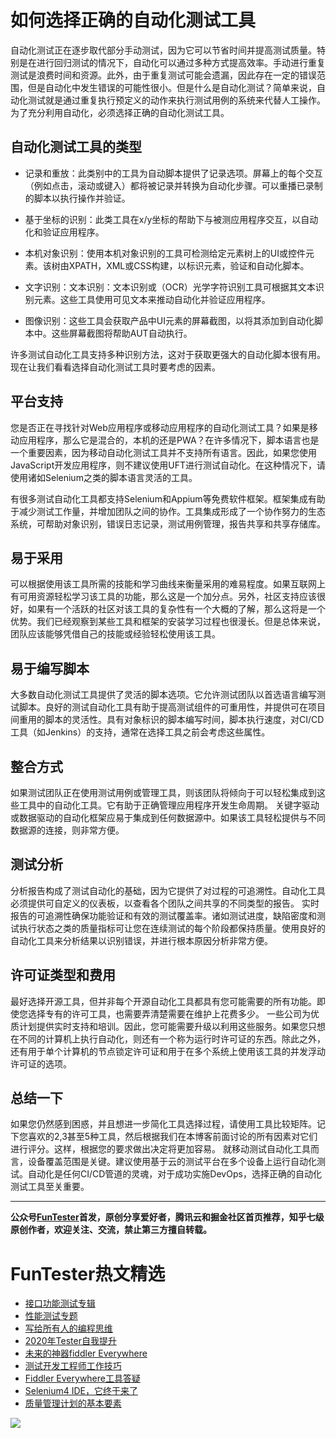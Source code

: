 # 如何选择正确的自动化测试工具



自动化测试正在逐步取代部分手动测试，因为它可以节省时间并提高测试质量。特别是在进行回归测试的情况下，自动化可以通过多种方式提高效率。手动进行重复测试是浪费时间和资源。此外，由于重复测试可能会遗漏，因此存在一定的错误范围，但是自动化中发生错误的可能性很小。但是什么是自动化测试？简单来说，自动化测试就是通过重复执行预定义的动作来执行测试用例的系统来代替人工操作。为了充分利用自动化，必须选择正确的自动化测试工具。

## 自动化测试工具的类型

* 记录和重放：此类别中的工具为自动脚本提供了记录选项。屏幕上的每个交互（例如点击，滚动或键入）都将被记录并转换为自动化步骤。可以重播已录制的脚本以执行操作并验证。

* 基于坐标的识别：此类工具在x/y坐标的帮助下与被测应用程序交互，以自动化和验证应用程序。

* 本机对象识别：使用本机对象识别的工具可检测给定元素树上的UI或控件元素。该树由XPATH，XML或CSS构建，以标识元素，验证和自动化脚本。

* 文字识别：文本识别：文本识别或（OCR）光学字符识别工具可根据其文本识别元素。这些工具使用可见文本来推动自动化并验证应用程序。

* 图像识别：这些工具会获取产品中UI元素的屏幕截图，以将其添加到自动化脚本中。这些屏幕截图将帮助AUT自动执行。

许多测试自动化工具支持多种识别方法，这对于获取更强大的自动化脚本很有用。现在让我们看看选择自动化测试工具时要考虑的因素。

## 平台支持
您是否正在寻找针对Web应用程序或移动应用程序的自动化测试工具？如果是移动应用程序，那么它是混合的，本机的还是PWA？在许多情况下，脚本语言也是一个重要因素，因为移动自动化测试工具并不支持所有语言。因此，如果您使用JavaScript开发应用程序，则不建议使用UFT进行测试自动化。在这种情况下，请使用诸如Selenium之类的脚本语言灵活的工具。

有很多测试自动化工具都支持Selenium和Appium等免费软件框架。框架集成有助于减少测试工作量，并增加团队之间的协作。工具集成形成了一个协作努力的生态系统，可帮助对象识别，错误日志记录，测试用例管理，报告共享和共享存储库。

## 易于采用
可以根据使用该工具所需的技能和学习曲线来衡量采用的难易程度。如果互联网上有可用资源轻松学习该工具的功能，那么这是一个加分点。另外，社区支持应该很好，如果有一个活跃的社区对该工具的复杂性有一个大概的了解，那么这将是一个优势。我们已经观察到某些工具和框架的安装学习过程也很漫长。但是总体来说，团队应该能够凭借自己的技能或经验轻松使用该工具。

## 易于编写脚本
大多数自动化测试工具提供了灵活的脚本选项。它允许测试团队以首选语言编写测试脚本。良好的测试自动化工具有助于提高测试组件的可重用性，并提供可在项目间重用的脚本的灵活性。具有对象标识的脚本编写时间，脚本执行速度，对CI/CD工具（如Jenkins）的支持，通常在选择工具之前会考虑这些属性。

## 整合方式
如果测试团队正在使用测试用例或管理工具，则该团队将倾向于可以轻松集成到这些工具中的自动化工具。它有助于正确管理应用程序开发生命周期。
关键字驱动或数据驱动的自动化框架应易于集成到任何数据源中。如果该工具轻松提供与不同数据源的连接，则非常方便。

## 测试分析
分析报告构成了测试自动化的基础，因为它提供了对过程的可追溯性。自动化工具必须提供可自定义的仪表板，以查看各个团队之间共享的不同类型的报告。
实时报告的可追溯性确保功能验证和有效的测试覆盖率。诸如测试进度，缺陷密度和测试执行状态之类的质量指标可让您在连续测试的每个阶段都保持质量。使用良好的自动化工具来分析结果以识别错误，并进行根本原因分析非常方便。

## 许可证类型和费用
最好选择开源工具，但并非每个开源自动化工具都具有您可能需要的所有功能。即使您选择专有的许可工具，也需要弄清楚需要在维护上花费多少。
一些公司为优质计划提供实时支持和培训。因此，您可能需要升级以利用这些服务。如果您只想在不同的计算机上执行自动化，则还有一个称为运行时许可证的东西。除此之外，还有用于单个计算机的节点锁定许可证和用于在多个系统上使用该工具的并发浮动许可证的选项。


## 总结一下
如果您仍然感到困惑，并且想进一步简化工具选择过程，请使用工具比较矩阵。记下您喜欢的2,3甚至5种工具，然后根据我们在本博客前面讨论的所有因素对它们进行评分。这样，根据您的要求做出决定将更加容易。
就移动测试自动化工具而言，设备覆盖范围是关键。建议使用基于云的测试平台在多个设备上运行自动化测试。自动化是任何CI/CD管道的灵魂，对于成功实施DevOps，选择正确的自动化测试工具至关重要。

----
**公众号[FunTester](https://mp.weixin.qq.com/s/s7ZmCNBYy3j-71JFbtgneg)首发，原创分享爱好者，腾讯云和掘金社区首页推荐，知乎七级原创作者，欢迎关注、交流，禁止第三方擅自转载。**

FunTester热文精选
=

- [接口功能测试专辑](https://mp.weixin.qq.com/mp/appmsgalbum?action=getalbum&album_id=1321895538945638401&__biz=MzU4MTE2NDEyMQ==#wechat_redirect)
- [性能测试专题](https://mp.weixin.qq.com/mp/appmsgalbum?action=getalbum&album_id=1319027448301961218&__biz=MzU4MTE2NDEyMQ==#wechat_redirect)
- [写给所有人的编程思维](https://mp.weixin.qq.com/s/Oj33UCnYfbUgzsBzEm2GPQ)
- [2020年Tester自我提升](https://mp.weixin.qq.com/s/vuhUp85_6Sbg6ReAN3TTSQ)
- [未来的神器fiddler Everywhere](https://mp.weixin.qq.com/s/-BSuHR6RPkdv8R-iy47MLQ)
- [测试开发工程师工作技巧](https://mp.weixin.qq.com/s/TvrUCisja5Zbq-NIwy_2fQ)
- [Fiddler Everywhere工具答疑](https://mp.weixin.qq.com/s/2peWMJ-rgDlVjs3STNeS1Q)
- [Selenium4 IDE，它终于来了](https://mp.weixin.qq.com/s/XNotlZvFpmBmBQy1pYifOw)
- [质量管理计划的基本要素](https://mp.weixin.qq.com/s/v8lOioYn01S1F0ex4mmljA)


![](https://mmbiz.qpic.cn/mmbiz_png/13eN86FKXzCcsLRmf6VicSKFPfvMT8p7eg7iaBGgPxmbNxHsBcOic2rcw1TCvS1PTGC6WkRFXA7yoqr2bVlrEQqlA/640?wx_fmt=png&tp=webp&wxfrom=5&wx_lazy=1&wx_co=1)